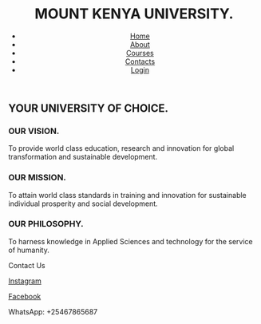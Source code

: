 <!DOCTYPE html>
<html lang="en">
<head>
    <meta charset="UTF-8">
    <meta name="viewport" content="width=device-width, initial-scale=1.0">
    <title>Mku Website</title>
    <link rel="stylesheet" href="sammy.css">
</head>
<body background=".img\Thika-Main-Campus-1 (3).jpg" id="bgimage">
    <header>
    <div class="container">
        <a href="https://distance.mku.ac.ke/">
        <img src=".img\download-removebg-preview.png" alt="" >
        </a>
        <h1>MOUNT KENYA <span>UNIVERSITY.</span> </h1>
        <nav id="nav">
            <ul class="list">
                <li class="name"><a href="https://studentportal.mku.ac.ke/" target="_blank" class="link">Home</a></li>
                <li class="name"><a href="https://www.mku.ac.ke/about-us/" target="_blank" class="link">About</a></li>
                <li class="name"><a href="https://www.mku.ac.ke/courses-you-can-study-at-mku-in-year-2024/" target="_blank" class="link">Courses</a></li>
                <li class="name"><a href="https://www.mku.ac.ke/contacts/" target="_blank" class="link">Contacts</a></li>
                <li class="name"><a href="login.html" target="_blank" class="link">Login</a></li>
            </ul>
        </nav>
    </div>
    </header>
    
 <section>
<h2>YOUR UNIVERSITY OF CHOICE.</h2>
    <h3>OUR VISION.</h3>
      <p>To provide world class education, research and innovation for global transformation and sustainable development.</p>
    <h3>OUR MISSION.</h3>
      <p>To attain world class standards in training and innovation for sustainable individual prosperity and social development.</p>
    <h3>OUR PHILOSOPHY.</h3>
      <p>To harness knowledge in Applied Sciences and technology for the service of humanity.</p>
 <footer class="footer">
    <p id="cont">Contact Us</p>
    <p id="foot"><a href="https://www.instagram.com/mountkenyauni/" class="gram">Instagram</a></p>
    <p id="foot"><a href="https://web.facebook.com/mountkenyauniversity/?_rdc=1&_rdr" class="gram">Facebook</a></p>
    <p id="foot"> WhatsApp: +25467865687</p>
 </footer>
</section>
    
</body>
</html>

